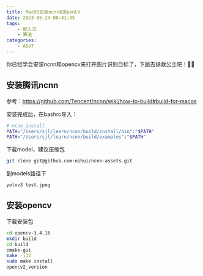 ```yaml
---
title: MacOS安装ncnn和OpenCV
date: 2023-06-24 08:41:35
tags:
    - 嵌入式
    - 算法
categories: 
    - AIoT
---
```


你已经学会安装ncnn和opencv来打开图片识别目标了，下面去拯救公主吧！🐛🦆

<!-- more -->

## 安装腾讯ncnn

参考：https://github.com/Tencent/ncnn/wiki/how-to-build#build-for-macos

安装完成后，在bashrc导入：

```bash
# ncnn_install
PATH="/Users/sjl/learn/ncnn/build/install/bin":"$PATH"
PATH="/Users/sjl/learn/ncnn/build/examples":"$PATH"
```

下载model，建议压缩包

```bash
git clone git@github.com:nihui/ncnn-assets.git
```

到models路径下

```bash
yolov3 test.jpeg
```

## 安装opencv

下载安装包

```bash
cd opencv-3.4.16
mkdir build
cd build
cmake-gui
make -j32
sudo make install
opencv2_version
 ```
